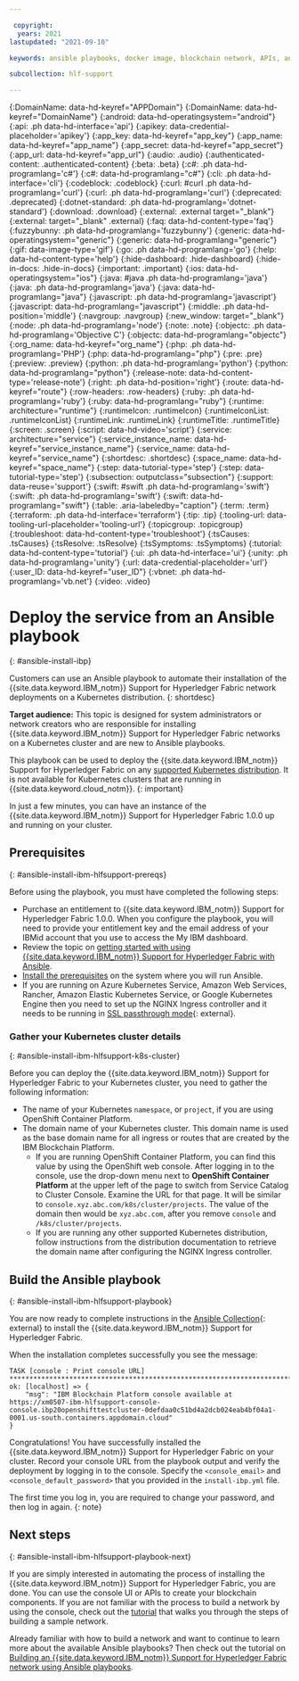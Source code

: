 ```yaml
---

 copyright:
  years: 2021
lastupdated: "2021-09-10"

keywords: ansible playbooks, docker image, blockchain network, APIs, ansible galaxy

subcollection: hlf-support

---
```


{:DomainName: data-hd-keyref="APPDomain"}
{:DomainName: data-hd-keyref="DomainName"}
{:android: data-hd-operatingsystem="android"}
{:api: .ph data-hd-interface='api'}
{:apikey: data-credential-placeholder='apikey'}
{:app_key: data-hd-keyref="app_key"}
{:app_name: data-hd-keyref="app_name"}
{:app_secret: data-hd-keyref="app_secret"}
{:app_url: data-hd-keyref="app_url"}
{:audio: .audio}
{:authenticated-content: .authenticated-content}
{:beta: .beta}
{:c#: .ph data-hd-programlang='c#'}
{:c#: data-hd-programlang="c#"}
{:cli: .ph data-hd-interface='cli'}
{:codeblock: .codeblock}
{:curl: #curl .ph data-hd-programlang='curl'}
{:curl: .ph data-hd-programlang='curl'}
{:deprecated: .deprecated}
{:dotnet-standard: .ph data-hd-programlang='dotnet-standard'}
{:download: .download}
{:external: .external target="_blank"}
{:external: target="_blank" .external}
{:faq: data-hd-content-type='faq'}
{:fuzzybunny: .ph data-hd-programlang='fuzzybunny'}
{:generic: data-hd-operatingsystem="generic"}
{:generic: data-hd-programlang="generic"}
{:gif: data-image-type='gif'}
{:go: .ph data-hd-programlang='go'}
{:help: data-hd-content-type='help'}
{:hide-dashboard: .hide-dashboard}
{:hide-in-docs: .hide-in-docs}
{:important: .important}
{:ios: data-hd-operatingsystem="ios"}
{:java: #java .ph data-hd-programlang='java'}
{:java: .ph data-hd-programlang='java'}
{:java: data-hd-programlang="java"}
{:javascript: .ph data-hd-programlang='javascript'}
{:javascript: data-hd-programlang="javascript"}
{:middle: .ph data-hd-position='middle'}
{:navgroup: .navgroup}
{:new_window: target="_blank"}
{:node: .ph data-hd-programlang='node'}
{:note: .note}
{:objectc: .ph data-hd-programlang='Objective C'}
{:objectc: data-hd-programlang="objectc"}
{:org_name: data-hd-keyref="org_name"}
{:php: .ph data-hd-programlang='PHP'}
{:php: data-hd-programlang="php"}
{:pre: .pre}
{:preview: .preview}
{:python: .ph data-hd-programlang='python'}
{:python: data-hd-programlang="python"}
{:release-note: data-hd-content-type='release-note'}
{:right: .ph data-hd-position='right'}
{:route: data-hd-keyref="route"}
{:row-headers: .row-headers}
{:ruby: .ph data-hd-programlang='ruby'}
{:ruby: data-hd-programlang="ruby"}
{:runtime: architecture="runtime"}
{:runtimeIcon: .runtimeIcon}
{:runtimeIconList: .runtimeIconList}
{:runtimeLink: .runtimeLink}
{:runtimeTitle: .runtimeTitle}
{:screen: .screen}
{:script: data-hd-video='script'}
{:service: architecture="service"}
{:service_instance_name: data-hd-keyref="service_instance_name"}
{:service_name: data-hd-keyref="service_name"}
{:shortdesc: .shortdesc}
{:space_name: data-hd-keyref="space_name"}
{:step: data-tutorial-type='step'}
{:step: data-tutorial-type='step'} 
{:subsection: outputclass="subsection"}
{:support: data-reuse='support'}
{:swift: #swift .ph data-hd-programlang='swift'}
{:swift: .ph data-hd-programlang='swift'}
{:swift: data-hd-programlang="swift"}
{:table: .aria-labeledby="caption"}
{:term: .term}
{:terraform: .ph data-hd-interface='terraform'}
{:tip: .tip}
{:tooling-url: data-tooling-url-placeholder='tooling-url'}
{:topicgroup: .topicgroup}
{:troubleshoot: data-hd-content-type='troubleshoot'}
{:tsCauses: .tsCauses}
{:tsResolve: .tsResolve}
{:tsSymptoms: .tsSymptoms}
{:tutorial: data-hd-content-type='tutorial'}
{:ui: .ph data-hd-interface='ui'}
{:unity: .ph data-hd-programlang='unity'}
{:url: data-credential-placeholder='url'}
{:user_ID: data-hd-keyref="user_ID"}
{:vbnet: .ph data-hd-programlang='vb.net'}
{:video: .video}







# Deploy the service from an Ansible playbook
{: #ansible-install-ibp}

Customers can use an Ansible playbook to automate their installation of the {{site.data.keyword.IBM_notm}} Support for Hyperledger Fabric network deployments on a Kubernetes distribution.
{: shortdesc}

**Target audience:** This topic is designed for system administrators or network creators who are responsible for installing {{site.data.keyword.IBM_notm}} Support for Hyperledger Fabric networks on a Kubernetes cluster and are new to Ansible playbooks.

This playbook can be used to deploy the {{site.data.keyword.IBM_notm}} Support for Hyperledger Fabric on any [supported Kubernetes distribution](/docs/hlf-support?topic=hlf-support-console-ocp-about#console-ocp-about-prerequisites). It is not available for Kubernetes clusters that are running in {{site.data.keyword.cloud_notm}}.
{: important}

In just a few minutes, you can have an instance of the {{site.data.keyword.IBM_notm}} Support for Hyperledger Fabric 1.0.0 up and running on your cluster.

## Prerequisites
{: #ansible-install-ibm-hlfsupport-prereqs}

Before using the playbook, you must have completed the following steps:
- Purchase an entitlement to {{site.data.keyword.IBM_notm}} Support for Hyperledger Fabric 1.0.0. When you configure the playbook, you will need to provide your entitlement key and the email address of your IBMid account that you use to access the My IBM dashboard.
- Review the topic on [getting started with using {{site.data.keyword.IBM_notm}} Support for Hyperledger Fabric with Ansible](/docs/hlf-support?topic=hlf-support-ansible#ansible-getting-started).
- [Install the prerequisites](https://ibm-blockchain.github.io/ansible-collection/installation.html#requirements) on the system where you will run Ansible.
- If you are running on Azure Kubernetes Service, Amazon Web Services, Rancher, Amazon Elastic Kubernetes Service, or Google Kubernetes Engine then you need to set up the NGINX Ingress controller and it needs to be running in [SSL passthrough mode](https://kubernetes.github.io/ingress-nginx/user-guide/tls/#ssl-passthrough){: external}.

### Gather your Kubernetes cluster details
{: #ansible-install-ibm-hlfsupport-k8s-cluster}

Before you can deploy the {{site.data.keyword.IBM_notm}} Support for Hyperledger Fabric to your Kubernetes cluster, you need to gather the following information:

- The name of your Kubernetes `namespace`, or `project`, if you are using OpenShift Container Platform.
- The domain name of your Kubernetes cluster. This domain name is used as the base domain name for all ingress or routes that are created by the IBM Blockchain Platform.
  - If you are running OpenShift Container Platform, you can find this value by using the OpenShift web console. After logging in to the console, use the drop-down menu next to **OpenShift Container Platform** at the upper left of the page to switch from Service Catalog to Cluster Console. Examine the URL for that page. It will be similar to `console.xyz.abc.com/k8s/cluster/projects`. The value of the domain then would be `xyz.abc.com`, after you remove `console` and `/k8s/cluster/projects`.
  - If you are running any other supported Kubernetes distribution, follow instructions from the distribution documentation to retrieve the domain name after configuring the NGINX Ingress controller.

## Build the Ansible playbook
{: #ansible-install-ibm-hlfsupport-playbook}

You are now ready to complete instructions in the [Ansible Collection](https://ibm-blockchain.github.io/ansible-collection/tutorials/installing.html#installing-the-ibm-blockchain-platform){: external} to install the {{site.data.keyword.IBM_notm}} Support for Hyperledger Fabric.

When the installation completes successfully you see the message:
```
TASK [console : Print console URL] *************************************************************************************************************************************
ok: [localhost] => {
    "msg": "IBM Blockchain Platform console available at https://xm0507-ibm-hlfsupport-console-console.ibp20openshifttestcluster-0defdaa0c51bd4a2dcb024eab4bf04a1-0001.us-south.containers.appdomain.cloud"
}
```

Congratulations! You have successfully installed the {{site.data.keyword.IBM_notm}} Support for Hyperledger Fabric on your cluster. Record your console URL from the playbook output and verify the deployment by logging in to the console. Specify the `<console_email>` and `<console_default_password>` that you provided in the `install-ibp.yml` file.

The first time you log in, you are required to change your password, and then log in again.
{: note}

## Next steps
{: #ansible-install-ibm-hlfsupport-playbook-next}

If you are simply interested in automating the process of installing the {{site.data.keyword.IBM_notm}} Support for Hyperledger Fabric, you are done. You can use the console UI or APIs to create your blockchain components. If you are not familiar with the process to build a network by using the console, check out the [tutorial](/docs/hlf-support?topic=hlf-support-ibm-hlfsupport-console-build-network) that walks you through the steps of building a sample network.

Already familiar with how to build a network and want to continue to learn more about the available Ansible playbooks? Then check out the tutorial on [Building an {{site.data.keyword.IBM_notm}} Support for Hyperledger Fabric network using Ansible playbooks](/docs/hlf-support?topic=hlf-support-ansible-build).


